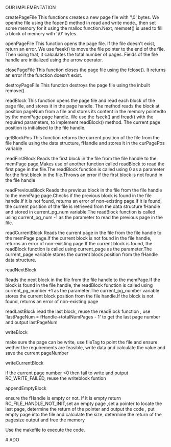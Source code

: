 
OUR IMPLEMENTATION

createPageFile 
This functions creates a new page file with '\0' bytes. 
We openthe file using the fopen() method in read and write mode., then set some memory for it using the malloc function.Next, memset() is used to fill a block of memory with '\0' bytes.

openPageFile 
This function opens the page file. If the file doesn't exist, return an error. We use fseek() to move the file pointer to the end of the file. Then using that, it calculates the total number of pages. Fields of the file handle are initialized using the arrow operator.

closePageFile
This function closes the page file using the fclose(). It returns an error if the function doesn't exist.

destroyPageFile
This function destroys the page file using the inbuilt remove().

readBlock
This function opens the page file and read each block of the page file, and stores it in the page handle. The method reads the block at position pageNum from a file and stores its content in the memory pointedto by the memPage page handle. We use the fseek() and fread() with the required parameters, to implement readBlock() method. The current page position is initialised to the file handle.

getBlockPos
This function returns the current position of the file from the file handle using the data structure, fHandle and stores it in the curPagePos variable

readFirstBlock
Reads the first block in the file from the file handle to the memPage page,Makes use of another function called readBlock to read the first page in the file.The readBlock function is called using 0 as a parameter for the first block in the file.Throws an error if the first block is not found in the file handle

readPreviousBlock
Reads the previous block in the file from the file handle to the memPage page.Checks if the previous block is found in the file handle.If it is not found, returns an error of non-existing page.If it is found, the current position of the file is retrieved from the data structure fHandle and stored in
current_pg_num variable.The readBlock function is called using current_pg_num -1 as the parameter to read the previous page
in the file.

readCurrentBlock
Reads the current page in the file from the file handle to the memPage page.If the current block is not found in the file handle, returns an error of non-existing page.If the current block is found, the readBlock function is called using current_page as the parameter.The current_page variable stores the current block position from the fHandle data structure.

readNextBlock

Reads the next block in the file from the file handle to the memPage.If the block is found in the file handle, the readBlock function is called using current_pg_number +1
as the parameter.The current_pg_number variable stores the current block position from the file handle.If the block is not found, returns an error of non-existing page

readLastBlock
read the last block, reuse the readBlock function , use 'lastPageNum = fHandle->totalNumPages - 1' to get the last page number and output lastPageNum


writeBlock

make sure the page can be write, use fileTag to point the file and ensure wether the requirements are feasible, write data and calculate the value and save the current pageNumber


writeCurrentBlock

if the current page number <0 then fail to write and output RC_WRITE_FAILED, reuse the writeblock funtion

appendEmptyBlock

ensure the fHandle is empty or not. If it is empty return RC_FILE_HANDLE_NOT_INIT,set an empty page ,set a pointer to locate the last page, determine the return of the pointer and output the code , put empty page into the file and calculate the size, determine the return of the pagesize output and free the memory





Use the makefile to execute the code.




#   A D O  
 